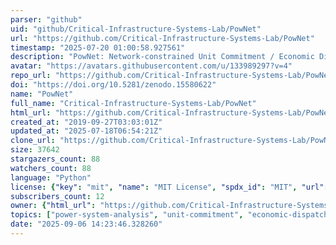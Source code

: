 ```yaml
---
parser: "github"
uid: "github/Critical-Infrastructure-Systems-Lab/PowNet"
url: "https://github.com/Critical-Infrastructure-Systems-Lab/PowNet"
timestamp: "2025-07-20 01:00:58.927561"
description: "PowNet: Network-constrained Unit Commitment / Economic Dispatch model in Python"
avatar: "https://avatars.githubusercontent.com/u/133989297?v=4"
repo_url: "https://github.com/Critical-Infrastructure-Systems-Lab/PowNet"
doi: "https://doi.org/10.5281/zenodo.15580622"
name: "PowNet"
full_name: "Critical-Infrastructure-Systems-Lab/PowNet"
html_url: "https://github.com/Critical-Infrastructure-Systems-Lab/PowNet"
created_at: "2019-09-27T03:03:01Z"
updated_at: "2025-07-18T06:54:21Z"
clone_url: "https://github.com/Critical-Infrastructure-Systems-Lab/PowNet.git"
size: 37642
stargazers_count: 88
watchers_count: 88
language: "Python"
license: {"key": "mit", "name": "MIT License", "spdx_id": "MIT", "url": "https://api.github.com/licenses/mit", "node_id": "MDc6TGljZW5zZTEz"}
subscribers_count: 12
owner: {"html_url": "https://github.com/Critical-Infrastructure-Systems-Lab", "avatar_url": "https://avatars.githubusercontent.com/u/133989297?v=4", "login": "Critical-Infrastructure-Systems-Lab", "type": "Organization"}
topics: ["power-system-analysis", "unit-commitment", "economic-dispatch", "transmission", "dc-flow", "n-1-criterion", "water-energy-nexus", "python", "dispatchable-units", "renewable-resources", "electricity-supply", "substations"]
date: "2025-09-06 14:23:46.328260"
---
```

